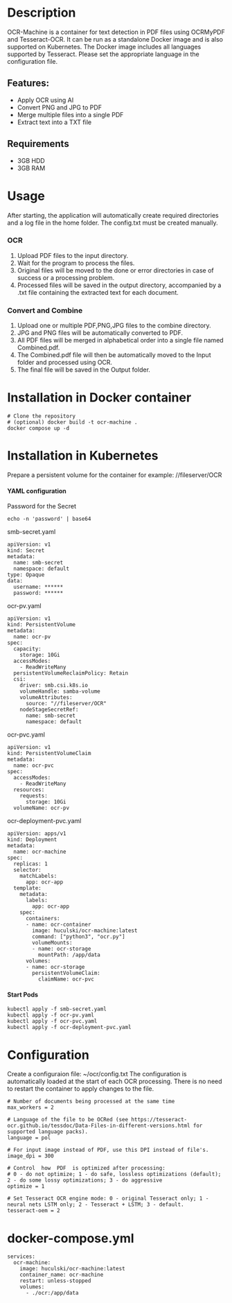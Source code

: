 
# Description
OCR-Machine is a container for text detection in PDF files using OCRMyPDF and Tesseract-OCR.
It can be run as a standalone Docker image and is also supported on Kubernetes.
The Docker image includes all languages supported by Tesseract. Please set the appropriate language in the configuration file.

## Features:
- Apply OCR using AI
- Convert PNG and JPG to PDF
- Merge multiple files into a single PDF
- Extract text into a TXT file

## Requirements
- 3GB HDD
- 3GB RAM

# Usage
After starting, the application will automatically create required directories and a log file in the home folder.
The config.txt must be created manually.

### OCR
1. Upload PDF files to the input directory.
2. Wait for the program to process the files.
3. Original files will be moved to the done or error directories in case of success or a processing problem.
4. Processed files will be saved in the output directory, accompanied by a .txt file containing the extracted text for each document.

### Convert and Combine
1. Upload one or multiple PDF,PNG,JPG files to the combine directory.
2. JPG and PNG files will be automatically converted to PDF.
3. All PDF files will be merged in alphabetical order into a single file named Combined.pdf.
4. The Combined.pdf file will then be automatically moved to the Input folder and processed using OCR.
5. The final file will be saved in the Output folder.

# Installation in Docker container
```
# Clone the repository
# (optional) docker build -t ocr-machine .
docker compose up -d
```
# Installation in Kubernetes
Prepare a persistent volume for the container for example: //fileserver/OCR
#### YAML configuration

Password for the Secret
```
echo -n 'password' | base64
```
smb-secret.yaml
```
apiVersion: v1
kind: Secret
metadata:
  name: smb-secret
  namespace: default
type: Opaque
data:
  username: ******
  password: ******
```
ocr-pv.yaml
```
apiVersion: v1
kind: PersistentVolume
metadata:
  name: ocr-pv
spec:
  capacity:
    storage: 10Gi
  accessModes:
    - ReadWriteMany
  persistentVolumeReclaimPolicy: Retain
  csi:
    driver: smb.csi.k8s.io
    volumeHandle: samba-volume
    volumeAttributes:
      source: "//fileserver/OCR"
    nodeStageSecretRef:
      name: smb-secret
      namespace: default
```
ocr-pvc.yaml
```
apiVersion: v1
kind: PersistentVolumeClaim
metadata:
  name: ocr-pvc
spec:
  accessModes:
    - ReadWriteMany
  resources:
    requests:
      storage: 10Gi
  volumeName: ocr-pv
```
ocr-deployment-pvc.yaml
```
apiVersion: apps/v1
kind: Deployment
metadata:
  name: ocr-machine
spec:
  replicas: 1
  selector:
    matchLabels:
      app: ocr-app
  template:
    metadata:
      labels:
        app: ocr-app
    spec:
      containers:
      - name: ocr-container
        image: huculski/ocr-machine:latest
        command: ["python3", "ocr.py"]
        volumeMounts:
        - name: ocr-storage
          mountPath: /app/data
      volumes:
      - name: ocr-storage
        persistentVolumeClaim:
          claimName: ocr-pvc
```
#### Start Pods
```
kubectl apply -f smb-secret.yaml
kubectl apply -f ocr-pv.yaml
kubectl apply -f ocr-pvc.yaml  
kubectl apply -f ocr-deployment-pvc.yaml
```

# Configuration
Create a configuraion file: ~/ocr/config.txt
The configuration is automatically loaded at the start of each OCR processing. There is no need to restart the container to apply changes to the file.
```
# Number of documents being processed at the same time
max_workers = 2

# Language of the file to be OCRed (see https://tesseract-ocr.github.io/tessdoc/Data-Files-in-different-versions.html for supported language packs).
language = pol

# For input image instead of PDF, use this DPI instead of file's.
image_dpi = 300

# Control  how  PDF  is optimized after processing:
# 0 - do not optimize; 1 - do safe, lossless optimizations (default); 2 - do some lossy optimizations; 3 - do aggressive
optimize = 1

# Set Tesseract OCR engine mode: 0 - original Tesseract only; 1 - neural nets LSTM only; 2 - Tesseract + LSTM; 3 - default.
tesseract-oem = 2
```

# docker-compose.yml
```
services:
  ocr-machine:
    image: huculski/ocr-machine:latest
    container_name: ocr-machine
    restart: unless-stopped
    volumes:
      - ./ocr:/app/data
```
